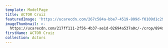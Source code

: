 ```yaml
---
template: ModelPage
title: ACTOR Cruiz
featuredImage: 'https://ucarecdn.com/267c584a-bbe7-4519-809d-f0109d1c29c4/'
imageThumbnail: >-
  https://ucarecdn.com/217ff111-2f56-4b37-ae1d-02694a537a0c/-/crop/894x1136/351,177/-/preview/
firstName: ACTOR Cruiz
collection: Actors
---
```


